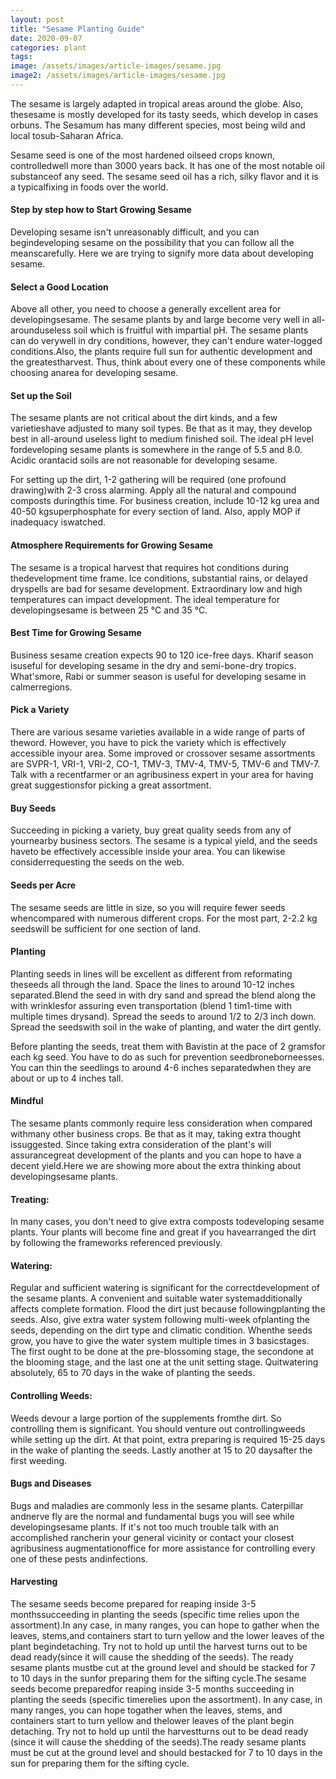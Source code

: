 ```yaml
---
layout: post
title: "Sesame Planting Guide"
date: 2020-09-07
categories: plant
tags:
image: /assets/images/article-images/sesame.jpg
image2: /assets/images/article-images/sesame.jpg
---
```

<p>The sesame is largely adapted in tropical areas around the globe. Also, thesesame is mostly developed for its tasty
    seeds, which develop in cases orbuns. The Sesamum has many different species, most being wild and local
    tosub-Saharan Africa.</p>
<p>Sesame seed is one of the most hardened oilseed crops known, controlledwell more than 3000 years back. It has one of
    the most notable oil substanceof any seed. The sesame seed oil has a rich, silky flavor and it is a typicalfixing in
    foods over the world. </p>
<h4>Step by step how to Start Growing Sesame </h4>
<p>Developing sesame isn't unreasonably difficult, and you can begindeveloping sesame on the possibility that you can
    follow all the meanscarefully. Here we are trying to signify more data about developing sesame. </p>
<h4>Select a Good Location </h4>
<p>Above all other, you need to choose a generally excellent area for developingsesame. The sesame plants by and large
    become very well in all-arounduseless soil which is fruitful with impartial pH. The sesame plants can do verywell in
    dry conditions, however, they can't endure water-logged conditions.Also, the plants require full sun for authentic
    development and the greatestharvest. Thus, think about every one of these components while choosing anarea for
    developing sesame.</p>
<h4>Set up the Soil </h4>
<p>The sesame plants are not critical about the dirt kinds, and a few varietieshave adjusted to many soil types. Be that
    as it may, they develop best in all-around useless light to medium finished soil. The ideal pH level fordeveloping
    sesame plants is somewhere in the range of 5.5 and 8.0. Acidic orantacid soils are not reasonable for developing
    sesame. </p>
<p>For setting up the dirt, 1-2 gathering will be required (one profound drawing)with 2-3 cross alarming. Apply all the
    natural and compound composts duringthis time. For business creation, include 10-12 kg urea and 40-50
    kgsuperphosphate for every section of land. Also, apply MOP if inadequacy iswatched.</p>
<h4>Atmosphere Requirements for Growing Sesame </h4>
<p>The sesame is a tropical harvest that requires hot conditions during thedevelopment time frame. Ice conditions,
    substantial rains, or delayed dryspells are bad for sesame development. Extraordinary low and high
    temperatures can impact development. The ideal temperature for developingsesame is between 25 °C and 35 °C. </p>
<h4>Best Time for Growing Sesame </h4>
<p>Business sesame creation expects 90 to 120 ice-free days. Kharif season isuseful for developing sesame in the dry and
    semi-bone-dry tropics. What'smore, Rabi or summer season is useful for developing sesame in calmerregions. </p>
<h4>Pick a Variety </h4>
<p>There are various sesame varieties available in a wide range of parts of theword. However, you have to pick the
    variety which is effectively accessible inyour area. Some improved or crossover sesame assortments are SVPR-1,
    VRI-1, VRI-2, CO-1, TMV-3, TMV-4, TMV-5, TMV-6 and TMV-7. Talk with a recentfarmer or an agribusiness expert in your
    area for having great suggestionsfor picking a great assortment. </p>
<h4>Buy Seeds </h4>
<p>Succeeding in picking a variety, buy great quality seeds from any of yournearby business sectors. The sesame is a
    typical yield, and the seeds haveto be effectively accessible inside your area. You can likewise considerrequesting
    the seeds on the web. </p>
<h4>Seeds per Acre </h4>
<p>The sesame seeds are little in size, so you will require fewer seeds whencompared with numerous different crops. For
    the most part, 2-2.2 kg seedswill be sufficient for one section of land. </p>
<h4>Planting </h4>
<p>Planting seeds in lines will be excellent as different from reformating theseeds all through the land. Space the
    lines to around 10-12 inches separated.Blend the seed in with dry sand and spread the blend along the with
    wrinklesfor assuring even transportation (blend 1 tim1-time with multiple times drysand). Spread the seeds to around
    1/2 to 2/3 inch down. Spread the seedswith soil in the wake of planting, and water the dirt gently. </p>
<P>Before planting the seeds, treat them with Bavistin at the pace of 2 gramsfor each kg seed. You have to do as such
    for prevention seedbroneborneesses. You can thin the seedlings to around 4-6 inches separatedwhen they are about or
    up to 4 inches tall.</p>
<h4>Mindful</h4>
<p>The sesame plants commonly require less consideration when compared withmany other business crops. Be that as it may,
    taking extra thought issuggested. Since taking extra consideration of the plant's will assurancegreat development of
    the plants and you can hope to have a decent yield.Here we are showing more about the extra thinking about
    developingsesame plants.</p>
<h4>Treating:</h4>
<p>In many cases, you don't need to give extra composts todeveloping sesame plants. Your plants will become fine and
    great if you havearranged the dirt by following the frameworks referenced previously.</p>
<h4>Watering:</h4>
<p>Regular and sufficient watering is significant for the correctdevelopment of the sesame plants. A convenient and
    suitable water systemadditionally affects complete formation. Flood the dirt just because followingplanting the
    seeds. Also, give extra water system following multi-week ofplanting the seeds, depending on the dirt type and
    climatic condition. Whenthe seeds grow, you have to give the water system multiple times in 3 basicstages. The first
    ought to be done at the pre-blossoming stage, the secondone at the blooming stage, and the last one at the unit
    setting stage. Quitwatering absolutely, 65 to 70 days in the wake of planting the seeds. </p>
<h4>Controlling Weeds:</h4>
<p>Weeds devour a large portion of the supplements fromthe dirt. So controlling them is significant. You should venture
    out controllingweeds while setting up the dirt. At that point, extra preparing is required 15-25 days in the wake of
    planting the seeds. Lastly another at 15 to 20 daysafter the first weeding. </p>
<h4>Bugs and Diseases </h4>
<p>Bugs and maladies are commonly less in the sesame plants. Caterpillar andnerve fly are the normal and fundamental
    bugs you will see while developingsesame plants. If it's not too much trouble talk with an accomplished rancherin
    your general vicinity or contact your closest agribusiness augmentationoffice for more assistance for controlling
    every one of these pests andinfections. </p>
<h4>Harvesting</h4>
<p>The sesame seeds become prepared for reaping inside 3-5 monthssucceeding in planting the seeds (specific time relies
    upon the assortment).In any case, in many ranges, you can hope to gather when the leaves, stems,and containers start
    to turn yellow and the lower leaves of the plant begindetaching. Try not to hold up until the harvest turns out to
    be dead ready(since it will cause the shedding of the seeds). The ready sesame plants mustbe cut at the ground level
    and should be stacked for 7 to 10 days in the sunfor preparing them for the sifting cycle.The sesame seeds become
    preparedfor reaping inside 3-5 months succeeding in planting the seeds (specific timerelies upon the assortment). In
    any case, in many ranges, you can hope togather when the leaves, stems, and containers start to turn yellow and
    thelower leaves of the plant begin detaching. Try not to hold up until the harvestturns out to be dead ready (since
    it will cause the shedding of the seeds).The ready sesame plants must be cut at the ground level and should
    bestacked for 7 to 10 days in the sun for preparing them for the sifting cycle.</p>